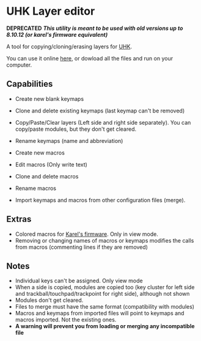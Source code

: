 # UHK Layer editor

**DEPRECATED**
***This utility is meant to be used with old versions up to 8.10.12 (or karel's firmware equivalent)***


A tool for copying/cloning/erasing layers for [UHK](https://github.com/UltimateHackingKeyboard/agent).

You can use it online [here](https://izk666.github.io/UHK-Viewer/), or dowload all the files and run on your computer.


## Capabilities

- Create new blank keymaps
- Clone and delete existing keymaps (last keymap can't be removed)
- Copy/Paste/Clear layers (Left side and right side separately). You can copy/paste modules, but they don't get cleared.
- Rename keymaps (name and abbreviation)

- Create new macros
- Edit macros (Only write text)
- Clone and delete macros
- Rename macros

- Import keymaps and macros from other configuration files (merge).

## Extras

- Colored macros for [Karel's firmware](https://github.com/kareltucek). Only in view mode.
- Removing or changing names of macros or keymaps modifies the calls from macros (commenting lines if they are removed)

## Notes

- Individual keys can't be assigned. Only view mode
- When a side is copied, modules are copied too (key cluster for left side and trackball/touchpad/trackpoint for right side), although not shown
- Modules don't get cleared.
- Files to merge must have the same format (compatibility with modules)
- Macros and keymaps from imported files will point to keymaps and macros imported. Not the existing ones.
- **A warning will prevent you from loading or merging any incompatible file**